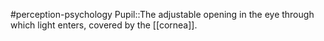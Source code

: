 #perception-psychology 
Pupil::The adjustable opening in the eye through which light enters, covered by the [[cornea]].
<!--SR:!2024-02-05,3,250-->